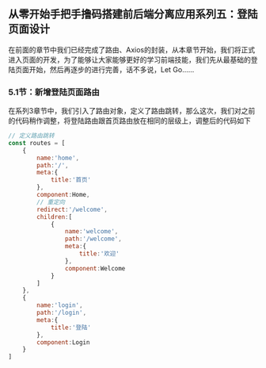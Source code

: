 ## 从零开始手把手撸码搭建前后端分离应用系列五：登陆页面设计

在前面的章节中我们已经完成了路由、Axios的封装，从本章节开始，我们将正式进入页面的开发，为了能够让大家能够更好的学习前端技能，我们先从最基础的登陆页面开始，然后再逐步的进行完善，话不多说，Let Go......

### 5.1节：新增登陆页面路由

在系列3章节中，我们引入了路由对象，定义了路由跳转，那么这次，我们对之前的代码稍作调整，将登陆路由跟首页路由放在相同的层级上，调整后的代码如下

```javascript
// 定义路由跳转
const routes = [
    {
        name:'home',
        path:'/',
        meta:{
            title:'首页'
        },
        component:Home,
        // 重定向
        redirect:'/welcome',
        children:[
            {
                name:'welcome',
                path:'/welcome',
                meta:{
                    title:'欢迎'
                },
                component:Welcome
            }
        ]
    },
    {
        name:'login',
        path:'/login',
        meta:{
            title:'登陆'
        },
        component:Login
    }
]
```